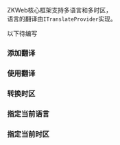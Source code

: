 ZKWeb核心框架支持多语言和多时区，<br/>
语言的翻译由`ITranslateProvider`实现。<br/>

以下待编写

### 添加翻译

### 使用翻译

### 转换时区

### 指定当前语言

### 指定当前时区
